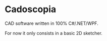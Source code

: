 # Cadoscopia

CAD software written in 100% C#/.NET/WPF.

For now it only consists in a basic 2D sketcher.
